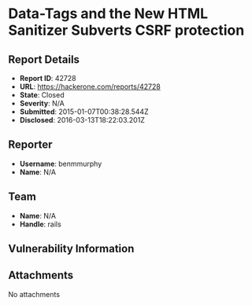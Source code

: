 # Data-Tags and the New HTML Sanitizer Subverts CSRF protection

## Report Details
- **Report ID**: 42728
- **URL**: https://hackerone.com/reports/42728
- **State**: Closed
- **Severity**: N/A
- **Submitted**: 2015-01-07T00:38:28.544Z
- **Disclosed**: 2016-03-13T18:22:03.201Z

## Reporter
- **Username**: benmmurphy
- **Name**: N/A

## Team
- **Name**: N/A
- **Handle**: rails

## Vulnerability Information


## Attachments
No attachments
